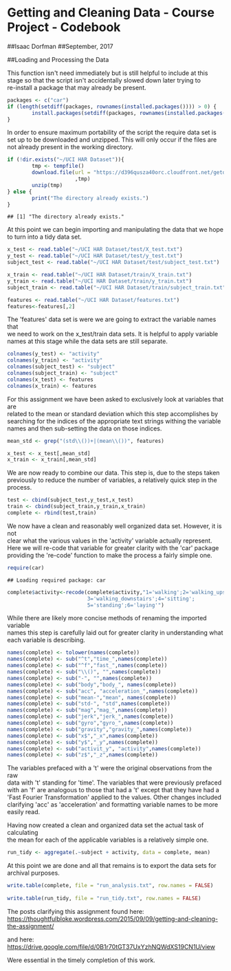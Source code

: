 # Getting and Cleaning Data - Course Project - Codebook
##Isaac Dorfman
##September, 2017

##Loading and Processing the Data

This function isn't need immediately but is still helpful to include at this  
stage so that the script isn't accidentally slowed down later trying to  
re-install a package that may already be present.


```r
packages <- c("car")
if (length(setdiff(packages, rownames(installed.packages()))) > 0) {
        install.packages(setdiff(packages, rownames(installed.packages())))  
}
```

In order to ensure maximum portability of the script the require data set is  
set up to be downloaded and unzipped.  This will only occur if the files are  
not already present in the working directory.

```r
if (!dir.exists("~/UCI HAR Dataset")){
        tmp <- tempfile()
        download.file(url = "https://d396qusza40orc.cloudfront.net/getdata%2Fprojectfiles%2FUCI%20HAR%20Dataset.zip"
                      ,tmp)
        unzip(tmp)
} else {
        print("The directory already exists.")
}
```

```
## [1] "The directory already exists."
```
At this point we can begin importing and manipulating the data that we hope  
to turn into a tidy data set.

```r
x_test <- read.table("~/UCI HAR Dataset/test/X_test.txt")
y_test <- read.table("~/UCI HAR Dataset/test/y_test.txt")
subject_test <- read.table("~/UCI HAR Dataset/test/subject_test.txt")

x_train <- read.table("~/UCI HAR Dataset/train/X_train.txt")
y_train <- read.table("~/UCI HAR Dataset/train/y_train.txt")
subject_train <- read.table("~/UCI HAR Dataset/train/subject_train.txt")

features <- read.table("~/UCI HAR Dataset/features.txt")
features<-features[,2]
```
The 'features' data set is were we are going to extract the variable names that  
we need to work on the x_test/train data sets.  It is helpful to apply variable  
names at this stage while the data sets are still separate.

```r
colnames(y_test) <- "activity"
colnames(y_train) <- "activity"
colnames(subject_test) <- "subject"
colnames(subject_train) <- "subject"
colnames(x_test) <- features
colnames(x_train) <- features
```
For this assignment we have been asked to exclusively look at variables that are  
related to the mean or standard deviation which this step accomplishes by  
searching for the indices of the appropriate text strings withing the variable  
names and then sub-setting the data on those indices.

```r
mean_std <- grep("(std\\())+|(mean\\())", features)

x_test <- x_test[,mean_std]
x_train <- x_train[,mean_std]
```
We are now ready to combine our data.  This step is, due to the steps taken  
previously to reduce the number of variables, a relatively quick step in the  
process.

```r
test <- cbind(subject_test,y_test,x_test)
train <- cbind(subject_train,y_train,x_train)
complete <- rbind(test,train)
```
We now have a clean and reasonably well organized data set.  However, it is not  
clear what the various values in the 'activity' variable actually represent.  
Here we will re-code that variable for greater clarity with the 'car' package  
providing the 're-code' function to make the process a fairly simple one.

```r
require(car)
```

```
## Loading required package: car
```

```r
complete$activity<-recode(complete$activity,"1='walking';2='walking_upstairs';
                          3='walking_downstairs';4='sitting';
                          5='standing';6='laying'")
```
While there are likely more concise methods of renaming the imported variable  
names this step is carefully laid out for greater clarity in understanding what  
each variable is describing.

```r
names(complete) <- tolower(names(complete))
names(complete) <- sub("^t","time_",names(complete))
names(complete) <- sub("^f","fast_",names(complete))
names(complete) <- sub("\\()", "",names(complete))
names(complete) <- sub("-", "",names(complete))
names(complete) <- sub("body","body_", names(complete))
names(complete) <- sub("acc", "acceleration_",names(complete))
names(complete) <- sub("mean-","mean", names(complete))
names(complete) <- sub("std-", "std",names(complete))
names(complete) <- sub("mag","mag_",names(complete))
names(complete) <- sub("jerk","jerk_",names(complete))
names(complete) <- sub("gyro","gyro_",names(complete))
names(complete) <- sub("gravity","gravity_",names(complete))
names(complete) <- sub("x$","_x",names(complete))
names(complete) <- sub("y$","_y",names(complete))
names(complete) <- sub("activit_y", "activity",names(complete))
names(complete) <- sub("z$","_z",names(complete))
```
The variables prefaced with a 't' were the original observations from the raw  
data with 't' standing for 'time'.  The variables that were previously prefaced  
with an 'f' are analogous to those that had a 't' except that they have had a  
'Fast Fourier Transformation' applied to the values.  Other changes included  
clarifying 'acc' as 'acceleration' and formatting variable names to be more  
easily read.

Having now created a clean and organized data set the actual task of calculating  
the mean for each of the applicable variables is a relatively simple one.

```r
run_tidy <- aggregate(.~subject + activity, data = complete, mean)
```
At this point we are done and all that remains is to export the data sets for  
archival purposes.

```r
write.table(complete, file = "run_analysis.txt", row.names = FALSE)
        
write.table(run_tidy, file = "run_tidy.txt", row.names = FALSE)
```
The posts clarifying this assignment found here:
https://thoughtfulbloke.wordpress.com/2015/09/09/getting-and-cleaning-the-assignment/

and here:
https://drive.google.com/file/d/0B1r70tGT37UxYzhNQWdXS19CN1U/view

Were essential in the timely completion of this work.
